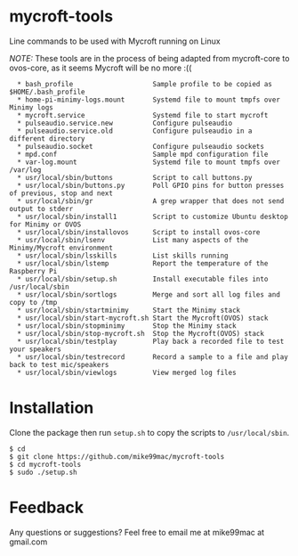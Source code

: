 # mycroft-tools
Line commands to be used with Mycroft running on Linux

*NOTE:* These tools are in the process of being adapted from mycroft-core to ovos-core, as it seems Mycroft will be no more :((
```
  * bash_profile                    Sample profile to be copied as $HOME/.bash_profile 
  * home-pi-minimy-logs.mount       Systemd file to mount tmpfs over Minimy logs
  * mycroft.service                 Systemd file to start mycroft
  * pulseaudio.service.new          Configure pulseaudio
  * pulseaudio.service.old          Configure pulseaudio in a different directory
  * pulseaudio.socket               Configure pulseaudio sockets
  * mpd.conf                        Sample mpd configuration file
  * var-log.mount                   Systemd file to mount tmpfs over /var/log
  * usr/local/sbin/buttons          Script to call buttons.py  
  * usr/local/sbin/buttons.py       Poll GPIO pins for button presses of previous, stop and next
  * usr/local/sbin/gr               A grep wrapper that does not send output to stderr
  * usr/local/sbin/install1         Script to customize Ubuntu desktop for Minimy or OVOS
  * usr/local/sbin/installovos      Script to install ovos-core
  * usr/local/sbin/lsenv            List many aspects of the Minimy/Mycroft environment 
  * usr/local/sbin/lsskills         List skills running 
  * usr/local/sbin/lstemp           Report the temperature of the Raspberry Pi
  * usr/local/sbin/setup.sh         Install executable files into /usr/local/sbin  
  * usr/local/sbin/sortlogs         Merge and sort all log files and copy to /tmp
  * usr/local/sbin/startminimy      Start the Minimy stack 
  * usr/local/sbin/start-mycroft.sh Start the Mycroft(OVOS) stack 
  * usr/local/sbin/stopminimy       Stop the Minimy stack 
  * usr/local/sbin/stop-mycroft.sh  Stop the Mycroft(OVOS) stack 
  * usr/local/sbin/testplay         Play back a recorded file to test your speakers
  * usr/local/sbin/testrecord       Record a sample to a file and play back to test mic/speakers
  * usr/local/sbin/viewlogs         View merged log files                                       
```
# Installation
Clone the package then run ``setup.sh`` to copy the scripts to ``/usr/local/sbin``.
```
$ cd
$ git clone https://github.com/mike99mac/mycroft-tools
$ cd mycroft-tools
$ sudo ./setup.sh
```
# Feedback
Any questions or suggestions? Feel free to email me at mike99mac at gmail.com
